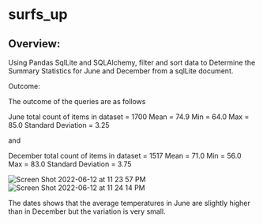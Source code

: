 # surfs_up

Overview:
-
Using Pandas SqlLite and SQLAlchemy, filter and sort data to Determine the Summary Statistics for June and December from a sqlLite document. 

Outcome:

The outcome of the queries are as follows

June total count of items in dataset = 1700
Mean = 74.9
Min = 64.0
Max = 85.0
Standard Deviation = 3.25

and 

December total count of items in dataset = 1517
Mean = 71.0
Min = 56.0
Max = 83.0
Standard Deviation = 3.75

![Screen Shot 2022-06-12 at 11 23 57 PM](https://user-images.githubusercontent.com/96351971/173292207-43fc6c12-2d29-46ed-881f-8dee3a366456.png)
![Screen Shot 2022-06-12 at 11 24 14 PM](https://user-images.githubusercontent.com/96351971/173292230-bbe3f1cb-d99a-4315-a269-18f3e89d4c67.png)

The dates shows that the average temperatures in June are slightly higher than in December but the variation is very small. 
